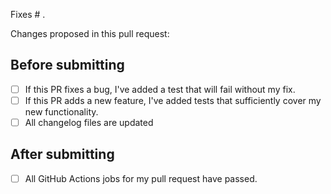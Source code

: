 <!-- To ensure we can review your pull request promptly please complete this template entirely. -->

<!-- Please reference the issue number here, if any. You can replace "Fixes" with "Closes" if it makes more sense. -->
Fixes # .

Changes proposed in this pull request:
<!-- Please list all changes/additions here. -->


## Before submitting

<!-- Please complete this checklist BEFORE submitting your PR to speed along the review process. -->
- [ ] If this PR fixes a bug, I've added a test that will fail without my fix.
- [ ] If this PR adds a new feature, I've added tests that sufficiently cover my new functionality.
- [ ] All changelog files are updated

## After submitting

<!-- Please complete this checklist AFTER submitting your PR to speed along the review process. -->
- [ ] All GitHub Actions jobs for my pull request have passed.

